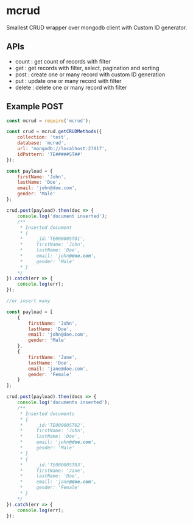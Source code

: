 # mcrud

Smallest CRUD wrapper over mongodb client with Custom ID generator.

## APIs

- count : get count of records with filter
- get : get records with filter, select, pagination and sorting
- post : create one or many record with custom ID generation
- put : update one or many record with filter
- delete : delete one or many record with filter


## Example POST

```javascript
const mcrud = require('mcrud');

const crud = mcrud.getCRUDMethods({
    collection: 'test',
    database: 'mcrud',
    url: 'mongodb://localhost:27017',
    idPattern: 'TE#####ST##'
});

const payload = {
    firstName: 'John',
    lastName: 'Doe',
    email: 'john@doe.com',
    gender: 'Male'
};

crud.post(payload).then(doc => {
    console.log('document inserted');
    /**
     * Inserted document
     * {
     *     _id:'TE00000ST01',
     *     firstName: 'John',
     *     lastName: 'Doe',
     *     email: 'john@doe.com',
     *     gender: 'Male'
     * }
    */
}).catch(err => {
    console.log(err);
});

//or insert many

const payload = [
    {
        firstName: 'John',
        lastName: 'Doe',
        email: 'john@doe.com',
        gender: 'Male'
    },
    {
        firstName: 'Jane',
        lastName: 'Doe',
        email: 'jane@doe.com',
        gender: 'Female'
    }
];

crud.post(payload).then(docs => {
    console.log('documents inserted');
    /**
     * Inserted documents
     * {
     *     _id:'TE00000ST02',
     *     firstName: 'John',
     *     lastName: 'Doe',
     *     email: 'john@doe.com',
     *     gender: 'Male'
     * }
     * {
     *     _id:'TE00000ST03',
     *     firstName: 'Jane',
     *     lastName: 'Doe',
     *     email: 'jane@doe.com',
     *     gender: 'Female'
     * }
    */
}).catch(err => {
    console.log(err);
});

```